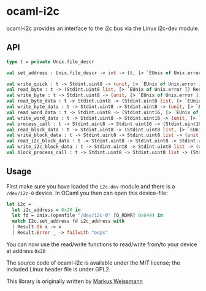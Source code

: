 # ocaml-i2c
ocaml-i2c provides an interface to the i2c bus via the Linux i2c-dev module.

## API
```ocaml
type t = private Unix.file_descr

val set_address : Unix.file_descr -> int -> (t, [> `EUnix of Unix.error ]) Result.result

val write_quick : t -> Stdint.uint8 -> (unit, [> `EUnix of Unix.error ]) Result.result
val read_byte : t -> (Stdint.uint8 list, [> `EUnix of Unix.error ]) Result.result
val write_byte : t -> Stdint.uint8 -> (unit, [> `EUnix of Unix.error ]) Result.result
val read_byte_data : t -> Stdint.uint8 -> (Stdint.uint8 list, [> `EUnix of Unix.error ]) Result.result
val write_byte_data : t -> Stdint.uint8 -> Stdint.uint8 -> (unit, [> `EUnix of Unix.error ]) Result.result
val read_word_data : t -> Stdint.uint8 -> (Stdint.uint16, [> `EUnix of Unix.error ]) Result.result
val write_word_data : t -> Stdint.uint8 -> Stdint.uint16 -> (unit, [> `EUnix of Unix.error ]) Result.result
val process_call : t -> Stdint.uint8 -> Stdint.uint16 -> (Stdint.uint16, [> `EUnix of Unix.error ]) Result.result
val read_block_data : t -> Stdint.uint8 -> (Stdint.uint8 list, [> `EUnix of Unix.error ]) Result.result
val write_block_data : t -> Stdint.uint8 -> Stdint.uint8 list -> (unit, [> `EUnix of Unix.error ]) Result.result
val read_i2c_block_data : t -> Stdint.uint8 -> Stdint.uint8 -> Stdint.uint8 -> (Stdint.uint8 list, [> `EUnix of Unix.error ]) Result.result
val write_i2c_block_data : t -> Stdint.uint8 -> Stdint.uint8 list -> (unit, [> `EUnix of Unix.error ]) Result.result
val block_process_call : t -> Stdint.uint8 -> Stdint.uint8 list -> (Stdint.uint8 list, [> `EUnix of Unix.error ]) Result.result
```                                                                                                
## Usage
First make sure you have loaded the ```i2c-dev``` module and there is a ```/dev/i2c-0``` device.
In OCaml you then can open this device-file:
```ocaml
let i2c =
  let i2c_address = 0x20 in
  let fd = Unix.(openfile "/dev/i2c-0" [O_RDWR] 0x644) in
  match I2c.set_address fd i2c_address with
  | Result.Ok x -> x
  | Result.Error _ -> failwith "oops"
```  

You can now use the read/write functions to read/write from/to your device at address ```0x20```


The source code of ocaml-i2c is available under the MIT license; the included Linux header file is under GPL2.

This library is originally written by [Markus Weissmann](http://www.mweissmann.de/)
